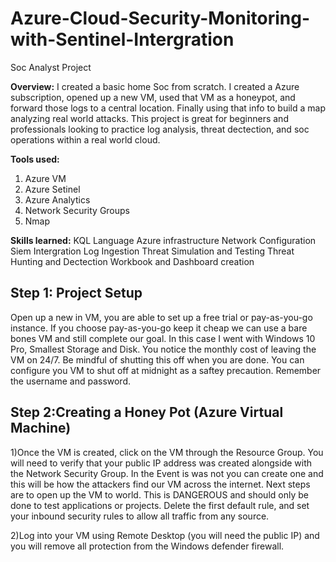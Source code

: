 # Azure-Cloud-Security-Monitoring-with-Sentinel-Intergration
Soc Analyst Project 

**Overview:** I created a basic home Soc from scratch. I created a Azure subscription, opened up a new VM, used that VM as a honeypot, and forward those logs to a central location. Finally using that info to build a map analyzing real world attacks. This project is great for beginners and professionals looking to practice log analysis, threat dectection, and soc operations within a real world cloud.

**Tools used:**
1) Azure VM
2) Azure Setinel
3) Azure Analytics
4) Network Security Groups
5) Nmap

**Skills learned:**
KQL Language
Azure infrastructure
Network Configuration
Siem Intergration
Log Ingestion
Threat Simulation and Testing
Threat Hunting and Dectection
Workbook and Dashboard creation

<h2>Step 1: Project Setup</h2>
<b1>Open up a new in VM, you are able to set up a free trial or pay-as-you-go instance. If you choose pay-as-you-go keep it cheap we can use a bare bones VM and still complete our goal. In this case I went with Windows 10 Pro, Smallest Storage and Disk. You notice the monthly cost of leaving the VM on 24/7. Be mindful of shutting this off when you are done. You can configure you VM to shut off at midnight as a saftey precaution. Remember the username and password.</b1>

<h2>Step 2:Creating a Honey Pot (Azure Virtual Machine)</h2>
<b2>1)Once the VM is created, click on the VM through the Resource Group. You will need to verify that your public IP address was created alongside with the Network Security Group. In the Event is was not you can create one and this will be how the attackers find our VM across the internet. Next steps are to open up the VM to world. This is DANGEROUS and should only be done to test applications or projects. Delete the first default rule, and set your inbound security rules to allow all traffic from any source. </b2> 
<l1></l1>

2)Log into your VM using Remote Desktop (you will need the public IP) and you will remove all protection from the Windows defender firewall. 

